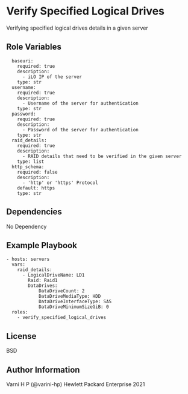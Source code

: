 Verify Specified Logical Drives
=========

Verifying specified logical drives details in a given server

Role Variables
--------------

```
  baseuri:
    required: true
    description:
      - iLO IP of the server
    type: str
  username:
    required: true
    description:
      - Username of the server for authentication
    type: str
  password:
    required: true
    description:
      - Password of the server for authentication
    type: str
  raid_details:
    required: true
    description:
      - RAID details that need to be verified in the given server
    type: list
  http_schema:
    required: false
    description:
      - 'http' or 'https' Protocol
    default: https
    type: str
```
Dependencies
------------

No Dependency

Example Playbook
----------------

```
- hosts: servers
  vars:
    raid_details:
      - LogicalDriveName: LD1
        Raid: Raid1
        DataDrives:
            DataDriveCount: 2
            DataDriveMediaType: HDD
            DataDriveInterfaceType: SAS
            DataDriveMinimumSizeGiB: 0
  roles:
    - verify_specified_logical_drives
```

License
-------

BSD

Author Information
------------------

Varni H P (@varini-hp) Hewlett Packard Enterprise 2021